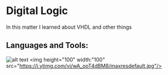 # Digital Logic 

In this matter I learned about VHDL and other things

## Languages and Tools:    

<code></code>
![alt text](https://i.ytimg.com/vi/wA_ooT4dBM8/maxresdefault.jpg)
<img height="100" width:"100" src="https://i.ytimg.com/vi/wA_ooT4dBM8/maxresdefault.jpg"/>
